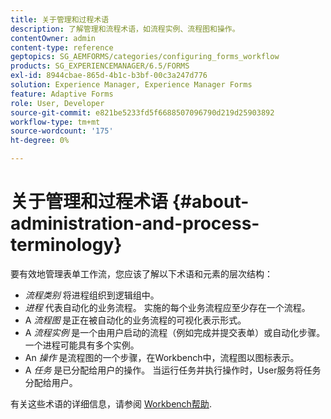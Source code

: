 ```yaml
---
title: 关于管理和过程术语
description: 了解管理和流程术语，如流程实例、流程图和操作。
contentOwner: admin
content-type: reference
geptopics: SG_AEMFORMS/categories/configuring_forms_workflow
products: SG_EXPERIENCEMANAGER/6.5/FORMS
exl-id: 8944cbae-865d-4b1c-b3bf-00c3a247d776
solution: Experience Manager, Experience Manager Forms
feature: Adaptive Forms
role: User, Developer
source-git-commit: e821be5233fd5f6688507096790d219d25903892
workflow-type: tm+mt
source-wordcount: '175'
ht-degree: 0%

---
```


# 关于管理和过程术语 {#about-administration-and-process-terminology}

要有效地管理表单工作流，您应该了解以下术语和元素的层次结构：

* *流程类别* 将进程组织到逻辑组中。
* *进程* 代表自动化的业务流程。 实施的每个业务流程应至少存在一个流程。
* A *流程图* 是正在被自动化的业务流程的可视化表示形式。
* A *流程实例* 是一个由用户启动的流程（例如完成并提交表单）或自动化步骤。 一个进程可能具有多个实例。
* An *操作* 是流程图的一个步骤，在Workbench中，流程图以图标表示。
* A *任务* 是已分配给用户的操作。 当运行任务并执行操作时，User服务将任务分配给用户。

有关这些术语的详细信息，请参阅 [Workbench帮助](https://www.adobe.com/go/learn_aemforms_workbench_63).
